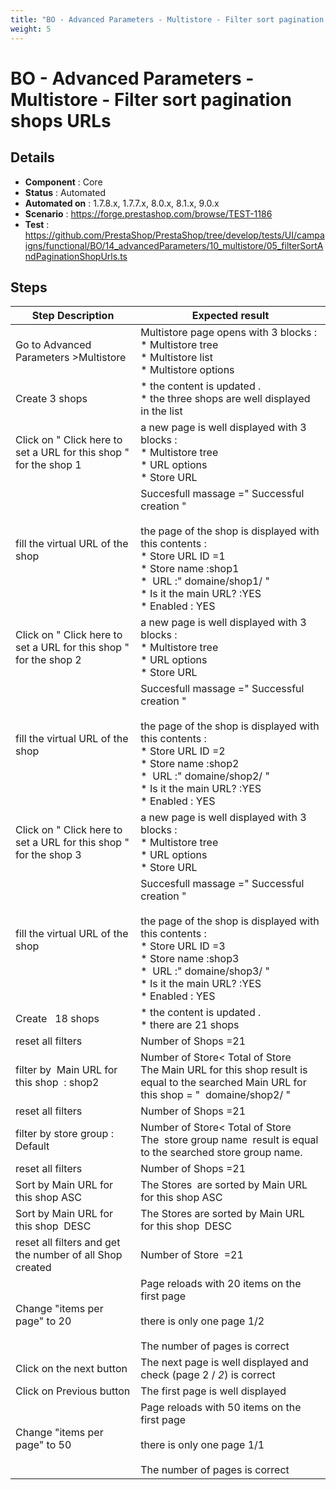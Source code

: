 ```yaml
---
title: "BO - Advanced Parameters - Multistore - Filter sort pagination shops URLs"
weight: 5
---
```


# BO - Advanced Parameters - Multistore - Filter sort pagination shops URLs
## Details
* **Component** : Core
* **Status** : Automated
* **Automated on** : 1.7.8.x, 1.7.7.x, 8.0.x, 8.1.x, 9.0.x
* **Scenario** : https://forge.prestashop.com/browse/TEST-1186
* **Test** : https://github.com/PrestaShop/PrestaShop/tree/develop/tests/UI/campaigns/functional/BO/14_advancedParameters/10_multistore/05_filterSortAndPaginationShopUrls.ts

## Steps
| Step Description | Expected result |
| ----- | ----- |
| Go to Advanced Parameters >Multistore | Multistore page opens with 3 blocks : <br> * Multistore tree <br> * Multistore list <br> * Multistore options |
| Create 3 shops | * the content is updated .<br> * the three shops are well displayed in the list |
| Click on " Click here to set a URL for this shop " for the shop 1 | a new page is well displayed with 3 blocks : <br> * Multistore tree <br> * URL options <br> * Store URL |
| fill the virtual URL of the shop | Succesfull massage =" Successful creation "<br><br>the page of the shop is displayed with this contents :<br> * Store URL ID =1<br> * Store name :shop1<br> *  URL :" domaine/shop1/ "<br> * Is it the main URL? :YES <br> * Enabled : YES |
| Click on " Click here to set a URL for this shop " for the shop 2 | a new page is well displayed with 3 blocks : <br> * Multistore tree <br> * URL options <br> * Store URL |
| fill the virtual URL of the shop | Succesfull massage =" Successful creation "<br><br>the page of the shop is displayed with this contents :<br> * Store URL ID =2<br> * Store name :shop2<br> *  URL :" domaine/shop2/ "<br> * Is it the main URL? :YES <br> * Enabled : YES |
| Click on " Click here to set a URL for this shop " for the shop 3 | a new page is well displayed with 3 blocks : <br> * Multistore tree <br> * URL options <br> * Store URL |
| fill the virtual URL of the shop | Succesfull massage =" Successful creation "<br><br>the page of the shop is displayed with this contents :<br> * Store URL ID =3<br> * Store name :shop3<br> *  URL :" domaine/shop3/ "<br> * Is it the main URL? :YES <br> * Enabled : YES |
| Create   18 shops | * the content is updated .<br> * there are 21 shops |
| reset all filters | Number of Shops =21 |
| filter by  Main URL for this shop  : shop2 | Number of Store< Total of Store<br>The Main URL for this shop result is equal to the searched Main URL for this shop = "  domaine/shop2/ " |
| reset all filters | Number of Shops =21 |
| filter by store group : Default | Number of Store< Total of Store<br>The  store group name  result is equal to the searched store group name. |
| reset all filters | Number of Shops =21 |
| Sort by Main URL for this shop ASC | The Stores  are sorted by Main URL for this shop ASC |
| Sort by Main URL for this shop  DESC | The Stores are sorted by Main URL for this shop  DESC |
| reset all filters and get the number of all Shop  created | Number of Store  =21 |
| Change "items per page" to 20 | Page reloads with 20 items on the first page<br><br>there is only one page 1/2<br><br>The number of pages is correct |
| Click on the next button | The next page is well displayed and check (page 2 / *2*) is correct |
| Click on Previous button | The first page is well displayed |
| Change "items per page" to 50 | Page reloads with 50 items on the first page<br><br>there is only one page 1/1<br><br>The number of pages is correct |